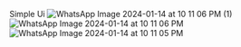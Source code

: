 Simple Ui
![WhatsApp Image 2024-01-14 at 10 11 06 PM (1)](https://github.com/chaimae13/bank/assets/92891765/a10639c1-4faa-4be8-9741-0e9d81a7555b)
![WhatsApp Image 2024-01-14 at 10 11 06 PM](https://github.com/chaimae13/bank/assets/92891765/4fd0feea-293b-451a-8ece-a0ca7d10cc73)
![WhatsApp Image 2024-01-14 at 10 11 05 PM](https://github.com/chaimae13/bank/assets/92891765/066fe51b-606e-4e76-8ffa-84c68a27f523)
